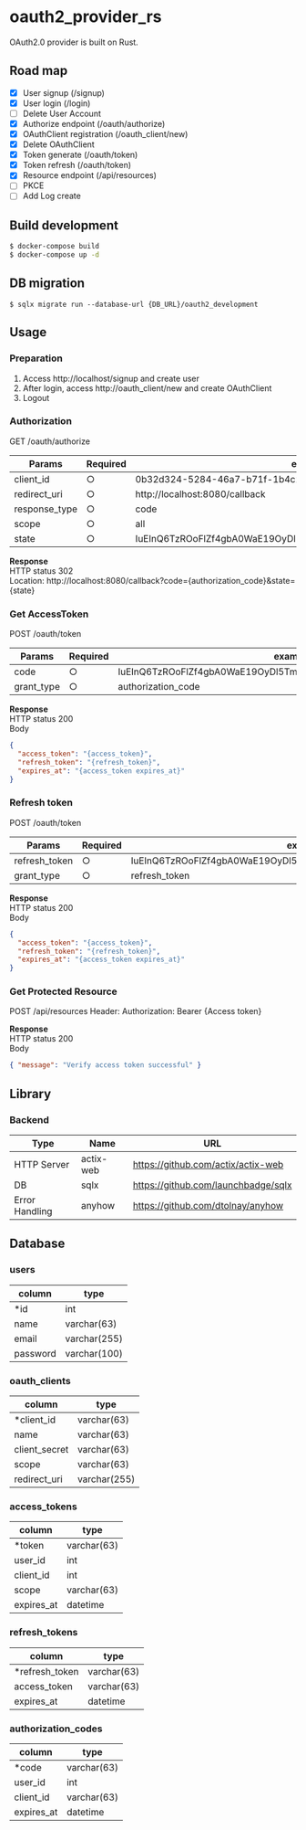 # oauth2_provider_rs
OAuth2.0 provider is built on Rust.

## Road map
- [x] User signup (/signup)
- [x] User login (/login)
- [ ] Delete User Account
- [x] Authorize endpoint (/oauth/authorize)
- [x] OAuthClient registration (/oauth_client/new)
- [x] Delete OAuthClient
- [x] Token generate (/oauth/token)
- [x] Token refresh (/oauth/token)
- [x] Resource endpoint (/api/resources)
- [ ] PKCE
- [ ] Add Log create

## Build development
```sh
$ docker-compose build
$ docker-compose up -d
```

## DB migration
```
$ sqlx migrate run --database-url {DB_URL}/oauth2_development
```

## Usage
### Preparation
1. Access http://localhost/signup and create user
2. After login, access http://oauth_client/new and create OAuthClient
3. Logout

### Authorization
GET /oauth/authorize

Params | Required | example
---- | ---- | ----
client_id | ○ | 0b32d324-5284-46a7-b71f-1b4c228415d7
redirect_uri | ○ | http://localhost:8080/callback
response_type | ○ | code
scope | ○ | all
state | ○ | IuEInQ6TzROoFlZf4gbA0WaE19OyDl5TmJ9sddX9PRqykrP1Fb9F0oHBxTVHcMa

**Response**<br>
HTTP status 302<br>
Location: http://localhost:8080/callback?code={authorization_code}&state={state}

### Get AccessToken
POST /oauth/token

Params | Required | example
---- | ---- | ----
code | ○ | IuEInQ6TzROoFlZf4gbA0WaE19OyDl5TmJ9sddX9PRqykrP1Fb9F0oHBxTVHcMa
grant_type | ○ | authorization_code

**Response**<br>
HTTP status 200<br>
Body
```json
{
  "access_token": "{access_token}",
  "refresh_token": "{refresh_token}",
  "expires_at": "{access_token expires_at}"
}
```

### Refresh token
POST /oauth/token

Params | Required | example
---- | ---- | ----
refresh_token | ○ | IuEInQ6TzROoFlZf4gbA0WaE19OyDl5TmJ9sddX9PRqykrP1Fb9F0oHBxTVHcMa
grant_type | ○ | refresh_token

**Response**<br>
HTTP status 200<br>
Body
```json
{
  "access_token": "{access_token}",
  "refresh_token": "{refresh_token}",
  "expires_at": "{access_token expires_at}"
}
```

### Get Protected Resource
POST /api/resources
Header: Authorization: Bearer {Access token}

**Response**<br>
HTTP status 200<br>
Body
```json
{ "message": "Verify access token successful" }
```

## Library
### Backend
Type | Name | URL
---- | ---- | ----
HTTP Server | actix-web | https://github.com/actix/actix-web
DB | sqlx | https://github.com/launchbadge/sqlx
Error Handling | anyhow | https://github.com/dtolnay/anyhow

## Database
### users
column | type
---- | ----
*id | int
name | varchar(63)
email | varchar(255)
password | varchar(100)

### oauth_clients
column | type
---- | ----
*client_id | varchar(63)
name | varchar(63)
client_secret | varchar(63)
scope | varchar(63)
redirect_uri | varchar(255)

### access_tokens
column | type
---- | ----
*token | varchar(63)
user_id | int
client_id | int
scope | varchar(63)
expires_at | datetime

### refresh_tokens
column | type
---- | ----
*refresh_token | varchar(63)
access_token | varchar(63)
expires_at | datetime

### authorization_codes
column | type
---- | ----
*code | varchar(63)
user_id | int
client_id | varchar(63)
expires_at | datetime
